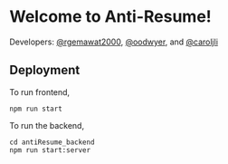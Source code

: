 # Welcome to Anti-Resume!

Developers: [@rgemawat2000](https://github.com/rgemawat2000), [@oodwyer](https://github.com/oodwyer), and [@caroljli](https://github.com/caroljli)

## Deployment
To run frontend, 

```
npm run start
```

To run the backend,
```
cd antiResume_backend
npm run start:server
```
